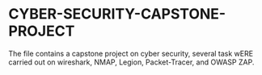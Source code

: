 # CYBER-SECURITY-CAPSTONE-PROJECT
The file contains a capstone project on cyber security, several task wERE carried out on wireshark, NMAP, Legion, Packet-Tracer, and OWASP ZAP.
